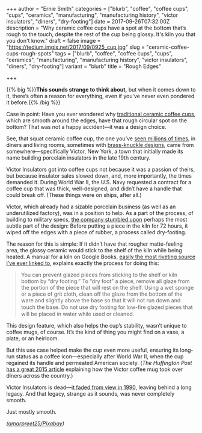 +++
author = "Ernie Smith"
categories = ["blurb", "coffee", "coffee cups", "cups", "ceramics", "manufacturing", "manufacturing history", "victor insulators", "diners", "dry-footing"]
date = 2017-09-26T07:32:00Z
description = "Why ceramic coffee cups have a spot at the bottom that’s rough to the touch, despite the rest of the cup being glossy. It's kiln you that you don't know."
draft = false
image = "https://tedium.imgix.net/2017/09/0925_cup.jpg"
slug = "ceramic-coffee-cups-rough-spots"
tags = ["blurb", "coffee", "coffee cups", "cups", "ceramics", "manufacturing", "manufacturing history", "victor insulators", "diners", "dry-footing"]
variant = "blurb"
title = "Rough Edges"

+++

{{% big %}}**This sounds strange to think about,** but when it comes down to it, there’s often a reason for everything, even if you’ve never even pondered it before.{{% /big %}}

Case in point: Have you ever wondered why [traditional ceramic coffee cups](http://amzn.to/2jYPyvV), which are smooth around the edges, have that rough circular spot on the bottom? That was not a happy accident—it was a design choice.

See, that squat ceramic coffee cup, the one you’ve [seen millions of times](http://amzn.to/2xxlxGU), in diners and living rooms, sometimes with [brass-knuckle designs](http://amzn.to/2yE9Ez5), came from somewhere—specifically Victor, New York, a town that initially made its name building porcelain insulators in the late 19th century.

Victor Insulators got into coffee cups not because it was a passion of theirs, but because insulator sales slowed down, and, more importantly, the times demanded it. During World War II, the U.S. Navy requested a contract for a coffee cup that was thick, well-designed, and didn’t have a handle that could break off. (These things were on ships, after all.)

Victor, which already had a sizable porcelain business (as well as an underutilized factory), was in a position to help. As a part of the process, of building to military specs, [the company stumbled upon](https://www.kaufmann-mercantile.com/field-notes/diner-mug/) perhaps the most subtle part of the design: Before putting a piece in the kiln for 72 hours, it wiped off the edges with a piece of rubber, a process called dry-footing. 

The reason for this is simple: If it didn’t have that rougher matte-feeling area, the glossy ceramic would stick to the shelf of the kiln while being heated. A manual for a kiln on Google Books, [easily the most riveting source I’ve ever linked to](https://books.google.com/books?id=FzRi_wNLkXMC&pg=PA21), explains exactly the process for doing this:

> You can prevent glazed pieces from sticking to the shelf or kiln bottom by “dry footing.” To “dry foot” a piece, remove all glaze from the portion of the piece that will rest on the shelf. Using a wet sponge or a piece of grit cloth, clean off the glaze from the bottom of the ware and slightly above the base so that it will not run down and touch the base. Do not use dry footing for low-ﬁre glazed pieces that will be placed in water while used or cleaned.

This design feature, which also helps the cup’s stability, wasn’t unique to coffee mugs, of course. It’s the kind of thing you might find on a vase, a plate, or an heirloom.

But this use case helped make the cup even more useful, ensuring its long-run status as a coffee icon—especially after World War II, when the cup regained its handle and permeated American society. (*The Huffington Post* [has a great 2015 article](http://www.huffingtonpost.com/entry/the-humble-victor-diner-mug-an-icon-of-americana_us_55f875c9e4b0e333e54b86c4) explaining how the Victor coffee mug took over diners across the country.)

Victor Insulators is dead—[it faded from view in 1990](https://www.newspapers.com/clip/14006762/death_of_the_victor_mug/), leaving behind a long legacy. And that legacy, strange as it sounds, was never completely smooth.

Just mostly smooth.

*([amarpreet25/Pixabay](https://pixabay.com/en/cup-coffee-mug-mug-drink-2591892/))*